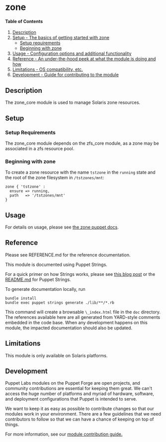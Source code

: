 # zone

#### Table of Contents

1. [Description](#description)
2. [Setup - The basics of getting started with zone](#setup)
    * [Setup requirements](#setup-requirements)
    * [Beginning with zone](#beginning-with-zone)
3. [Usage - Configuration options and additional functionality](#usage)
4. [Reference - An under-the-hood peek at what the module is doing and how](#reference)
5. [Limitations - OS compatibility, etc.](#limitations)
6. [Development - Guide for contributing to the module](#development)

## Description

The zone_core module is used to manage Solaris zone resources.

## Setup

### Setup Requirements

The zone_core module depends on the zfs_core module, as a zone may be associated in a zfs resource pool.

### Beginning with zone

To create a zone resource with the name `tstzone` in the `running` state and the root of the zone filesystem in `/tstzones/mnt`:
```
zone { 'tstzone' :
  ensure => running,
  path   => '/tstzones/mnt'
}

```

## Usage

For details on usage, please see [the zone puppet docs](https://puppet.com/docs/puppet/latest/types/zone.html).

## Reference

Please see REFERENCE.md for the reference documentation.

This module is documented using Puppet Strings.

For a quick primer on how Strings works, please see [this blog post](https://puppet.com/blog/using-puppet-strings-generate-great-documentation-puppet-modules) or the [README.md](https://github.com/puppetlabs/puppet-strings/blob/master/README.md) for Puppet Strings.

To generate documentation locally, run
```
bundle install
bundle exec puppet strings generate ./lib/**/*.rb
```
This command will create a browsable `\_index.html` file in the `doc` directory. The references available here are all generated from YARD-style comments embedded in the code base. When any development happens on this module, the impacted documentation should also be updated.

## Limitations

This module is only available on Solaris platforms.

## Development

Puppet Labs modules on the Puppet Forge are open projects, and community contributions are essential for keeping them great. We can't access the huge number of platforms and myriad of hardware, software, and deployment configurations that Puppet is intended to serve.

We want to keep it as easy as possible to contribute changes so that our modules work in your environment. There are a few guidelines that we need contributors to follow so that we can have a chance of keeping on top of things.

For more information, see our [module contribution guide.](https://docs.puppetlabs.com/forge/contributing.html)
